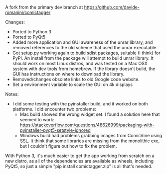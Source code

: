 A fork from the primary dev branch at https://github.com/davide-romanini/comictagger

Changes:
 - Ported to Python 3
 - Ported to PyQt5
 - Added more application and GUI awareness of the unrar library, and removed references to the old scheme that used the unrar executable.  
 - Got setup.py working again to build sdist packages, suitable (I think) for PyPI. An install from the package will attempt to build unrar library.  It should work on most Linux distros, and was tested on a Mac OSX system with dev tools from homebrew.  If the library doesn't build, the GUI has instructions on where to download the library.
 - Removed/changes obsolete links to old Google code website.
 - Set a environment variable to scale the GUI on 4k displays
 
Notes:
- I did some testing with the pyinstaller build, and it worked on both platforms.  I did encounter two problems:
  - Mac build showed the wrong widget set. I found a solution here that seemed to work: https://stackoverflow.com/questions/48626999/packaging-with-pyinstaller-pyqt5-setstyle-ignored
  - Windows build had problems grabbing images from ComicVine using SSL.  It think that some libraries are missing from the monolithic exe, but I couldn't figure out how to fix the problem. 
  
With Python 3, it's much easier to get the app working from scratch on a new distro, as all of the dependencies are available as wheels, including PyQt5, so just a simple "pip install comictagger.zip" is all that's needed.
